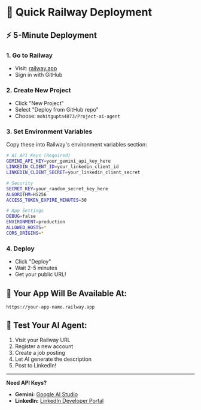 # 🚀 Quick Railway Deployment

## ⚡ 5-Minute Deployment

### 1. **Go to Railway**
- Visit: [railway.app](https://railway.app)
- Sign in with GitHub

### 2. **Create New Project**
- Click "New Project"
- Select "Deploy from GitHub repo"
- Choose: `mohitgupta4873/Project-ai-agent`

### 3. **Set Environment Variables**
Copy these into Railway's environment variables section:

```bash
# AI API Keys (Required)
GEMINI_API_KEY=your_gemini_api_key_here
LINKEDIN_CLIENT_ID=your_linkedin_client_id
LINKEDIN_CLIENT_SECRET=your_linkedin_client_secret

# Security
SECRET_KEY=your_random_secret_key_here
ALGORITHM=HS256
ACCESS_TOKEN_EXPIRE_MINUTES=30

# App Settings
DEBUG=false
ENVIRONMENT=production
ALLOWED_HOSTS=*
CORS_ORIGINS=*
```

### 4. **Deploy**
- Click "Deploy"
- Wait 2-5 minutes
- Get your public URL!

## 🎯 Your App Will Be Available At:
`https://your-app-name.railway.app`

## 📱 Test Your AI Agent:
1. Visit your Railway URL
2. Register a new account
3. Create a job posting
4. Let AI generate the description
5. Post to LinkedIn!

---

**Need API Keys?**
- **Gemini:** [Google AI Studio](https://makersuite.google.com/app/apikey)
- **LinkedIn:** [LinkedIn Developer Portal](https://developer.linkedin.com/)
